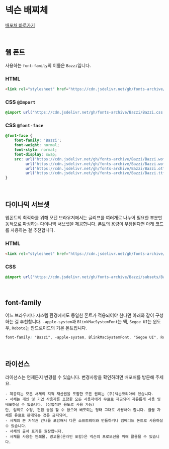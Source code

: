 # 넥슨 배찌체

[배포처 바로가기](https://brand.nexon.com/ko/ci-brand-guidelines/typeface#section-bazzi)

&nbsp;

## 웹 폰트

사용하는 `font-family`의 이름은 `Bazzi`입니다.

### HTML

```html
<link rel="stylesheet" href="https://cdn.jsdelivr.net/gh/fonts-archive/Bazzi/Bazzi.css" type="text/css"/>
```

### CSS `@Import`

```css
@import url('https://cdn.jsdelivr.net/gh/fonts-archive/Bazzi/Bazzi.css');
```

### CSS `@font-face`

```css
@font-face {
    font-family: 'Bazzi';
    font-weight: normal;
    font-style: normal;
    font-display: swap;
    src: url('https://cdn.jsdelivr.net/gh/fonts-archive/Bazzi/Bazzi.woff2') format('woff2'),
         url('https://cdn.jsdelivr.net/gh/fonts-archive/Bazzi/Bazzi.woff') format('woff'),
         url('https://cdn.jsdelivr.net/gh/fonts-archive/Bazzi/Bazzi.otf') format('opentype'),
         url('https://cdn.jsdelivr.net/gh/fonts-archive/Bazzi/Bazzi.ttf') format('truetype');
}
```

&nbsp;

## 다이나믹 서브셋

웹폰트의 최적화를 위해 모던 브라우저에서는 글리프를 여러개로 나누어 필요한 부분만 동적으로 파싱하는 다이나믹 서브셋을 제공합니다. 폰트의 용량이 부담된다면 아래 코드를 사용하는 걸 추천합니다.

### HTML

```html
<link rel="stylesheet" href="https://cdn.jsdelivr.net/gh/fonts-archive/Bazzi/subsets/Bazzi-dynamic-subset.css" type="text/css"/>
```

### CSS

```css
@import url('https://cdn.jsdelivr.net/gh/fonts-archive/Bazzi/subsets/Bazzi-dynamic-subset.css');
```

&nbsp;

## font-family

어느 브라우저나 시스템 환경에서도 동일한 폰트가 적용되어야 한다면 아래와 같이 구성하는 걸 추천합니다. `-apple-system`과 `BlinkMacSystemFont`는 맥, `Segoe UI`는 윈도우, `Roboto`는 안드로이드의 기본 폰트입니다.



```css
font-family: "Bazzi", -apple-system, BlinkMacSystemFont, "Segoe UI", Roboto, Oxygen, Ubuntu, Cantarell, "Open Sans", "Helvetica Neue", sans-serif;
```

&nbsp;

## 라이선스

라이선스는 언제든지 변경될 수 있습니다. 변경사항을 확인하려면 배포처를 방문해 주세요.

```
- 제공되는 모든 서체의 지적 재산권을 포함한 모든 권리는 (주)넥슨코리아에 있습니다. 
- 서체는 개인 및 기업 사용자를 포함한 모든 사용자에게 무료로 제공되며 자유롭게 사용 및 배포하실 수 있습니다. (상업적인 용도로 사용 가능) 
단, 임의로 수정, 편집 등을 할 수 없으며 배포되는 형태 그대로 사용해야 합니다. 글꼴 자체를 유료로 판매되는 것은 금지되며, 
- 서체의 본 저작권 안내를 포함해서 다른 소프트웨어와 번들하거나 임베디드 폰트로 사용하실 수 있습니다. 
- 서체의 출처 표기를 권장합니다. 
- 서체를 사용한 인쇄물, 광고물(온라인 포함)은 넥슨의 프로모션을 위해 활용될 수 있습니다.
```
